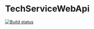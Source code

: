 # TechServiceWebApi

[![Build status](https://ci.appveyor.com/api/projects/status/github/gruntjs/grunt?branch=master&svg=true)](https://ci.appveyor.com/project/NaydenKirov/techsupportwebapi)
